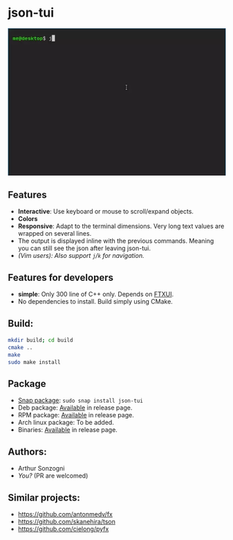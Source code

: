 json-tui
========

![Video](demo.webp)

Features
--------
- **Interactive**: Use keyboard or mouse to scroll/expand objects.
- **Colors**
- **Responsive**: Adapt to the terminal dimensions. Very long text values are
  wrapped on several lines.
- The output is displayed inline with the previous commands. Meaning you can
  still see the json after leaving json-tui.
- *(Vim users): Also support `j`/`k` for navigation.*

Features for developers
-----------------------
- **simple**: Only 300 line of C++ only. Depends on [FTXUI].
- No dependencies to install. Build simply using CMake.

Build:
------
```bash
mkdir build; cd build
cmake ..
make
sudo make install
```

Package
--------

- [Snap package](https://snapcraft.io/json-tui): ```sudo snap install json-tui```
- Deb package: [Available](https://github.com/ArthurSonzogni/json-tui/releases) in release page.
- RPM package: [Available](https://github.com/ArthurSonzogni/json-tui/releases) in release page.
- Arch linux package: To be added.
- Binaries: [Available](https://github.com/ArthurSonzogni/json-tui/releases) in release page.

Authors:
--------
- Arthur Sonzogni
- *You?* (PR are welcomed)

Similar projects:
----------------
- https://github.com/antonmedv/fx
- https://github.com/skanehira/tson
- https://github.com/cielong/pyfx

[FTXUI]:https://github.com/ArthurSonzogni/FTXUI
